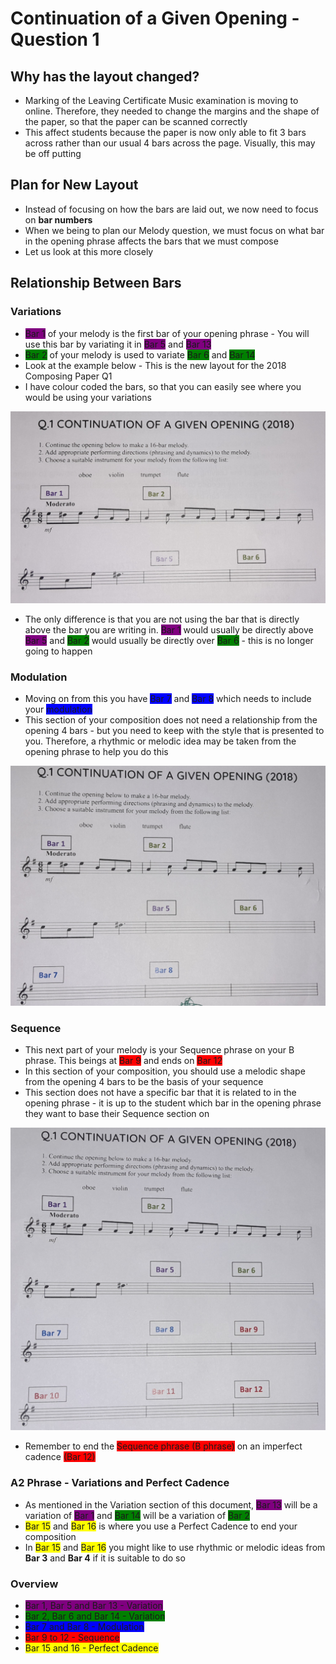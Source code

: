# Continuation of a Given Opening - Question 1

## Why has the layout changed?

- Marking of the Leaving Certificate Music examination is moving to online. Therefore, they needed to change the margins and the shape of the paper, so that the paper can be scanned correctly
- This affect students because the paper is now only able to fit 3 bars across rather than our usual 4 bars across the page. Visually, this may be off putting

## Plan for New Layout

- Instead of focusing on how the bars are laid out, we now need to focus on **bar numbers**
- When we being to plan our Melody question, we must focus on what bar in the opening phrase affects the bars that we must compose
- Let us look at this more closely

## Relationship Between Bars

### Variations

- <span style="background-color:purple;">Bar 1</span> of your melody is the first bar of your opening phrase - You will use this bar by variating it in <span style="background-color:purple;">Bar 5</span> and <span style="background-color:purple;">Bar 13</span>
- <span style="background-color:green;">Bar 2</span> of your melody is used to variate <span style="background-color:green;">Bar 6</span> and <span style="background-color:green;">Bar 14</span>
- Look at the example below - This is the new layout for the 2018 Composing Paper Q1
- I have colour coded the bars, so that you can easily see where you would be using your variations

![Variations](continuation-of-a-given-opening/variations.jpg)

- The only difference is that you are not using the bar that is directly above the bar you are writing in. <span style="background-color:purple;">Bar 1</span> would usually be directly above <span style="background-color:purple;">Bar 5</span> and <span style="background-color:green;">Bar 2</span> would usually be directly over <span style="background-color:green;">Bar 6</span> - this is no longer going to happen

### Modulation

- Moving on from this you have <span style="background-color:blue;">Bar 7</span> and <span style="background-color:blue;">Bar 8</span> which needs to include your <span style="background-color:blue;">modulation</span>
- This section of your composition does not need a relationship from the opening 4 bars - but you need to keep with the style that is presented to you. Therefore, a rhythmic or melodic idea may be taken from the opening phrase to help you do this

![Modulation](continuation-of-a-given-opening/modulation.jpg)

### Sequence

- This next part of your melody is your Sequence phrase on your B phrase. This beings at <span style="background-color:red;">Bar 9</span> and ends on <span style="background-color:red;">Bar 12</span>
- In this section of your composition, you should use a melodic shape from the opening 4 bars to be the basis of your sequence
- This section does not have a specific bar that it is related to in the opening phrase - it is up to the student which bar in the opening phrase they want to base their Sequence section on

![Sequence](continuation-of-a-given-opening/sequence.jpg)

- Remember to end the <span style="background-color:red;">Sequence phrase (B phrase)</span> on an imperfect cadence <span style="background-color:red;">(Bar 12)</span>

### A2 Phrase - Variations and Perfect Cadence

- As mentioned in the Variation section of this document, <span style="background-color:purple;">Bar 13</span> will be a variation of <span style="background-color:purple;">Bar 1</span> and <span style="background-color:green;">Bar 14</span> will be a variation of <span style="background-color:green;">Bar 2</span>
- <span style="background-color:yellow;">Bar 15</span> and <span style="background-color:yellow;">Bar 16</span> is where you use a Perfect Cadence to end your composition
- In <span style="background-color:yellow;">Bar 15</span> and <span style="background-color:yellow;">Bar 16</span> you might like to use rhythmic or melodic ideas from **Bar 3** and **Bar 4** if it is suitable to do so

### Overview

- <span style="background-color:purple;">Bar 1, Bar 5 and Bar 13 - Variation</span>
- <span style="background-color:green;">Bar 2, Bar 6 and Bar 14 - Variation</span>
- <span style="background-color:blue;">Bar 7 and Bar 8 - Modulation</span>
- <span style="background-color:red;">Bar 9 to 12 - Sequence</span>
- <span style="background-color:yellow;">Bar 15 and 16 - Perfect Cadence</span>

